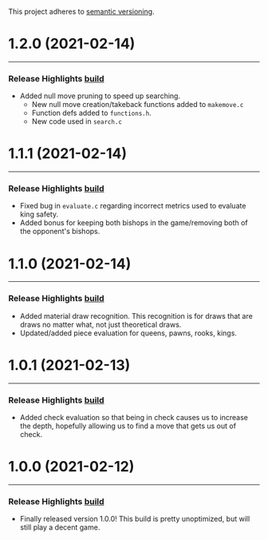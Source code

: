 This project adheres to [semantic versioning](https://semver.org/).

# 1.2.0 (2021-02-14)
***
### Release Highlights [build](https://github.com/nate-browne/NotARook-ie/tree/cb1d0d9c71bc9a9aec28fdfbef4c3e9ede5cc565)
* Added null move pruning to speed up searching.
  * New null move creation/takeback functions added to `makemove.c`
  * Function defs added to `functions.h`.
  * New code used in `search.c`

# 1.1.1 (2021-02-14)
***
### Release Highlights [build](https://github.com/nate-browne/NotARook-ie/tree/6e990166adf546c3c5f80efcae50561a1d47fdf7)
* Fixed bug in `evaluate.c` regarding incorrect metrics
used to evaluate king safety.
* Added bonus for keeping both bishops in the game/removing
both of the opponent's bishops.

# 1.1.0 (2021-02-14)
***
### Release Highlights [build](https://github.com/nate-browne/NotARook-ie/tree/3ada7d6998150a7f11a1019680a6afe86881289b)
* Added material draw recognition. This recognition is for
draws that are draws no matter what, not just theoretical draws.
* Updated/added piece evaluation for queens, pawns, rooks, kings.

# 1.0.1 (2021-02-13)
***
### Release Highlights [build](https://github.com/nate-browne/NotARook-ie/tree/2e00a7559df6eec1f6093c11ac9c2ed7de26d871)
* Added check evaluation so that being in check causes us to
increase the depth, hopefully allowing us to find a move that gets us out of check.

# 1.0.0 (2021-02-12)
***
### Release Highlights [build](https://github.com/nate-browne/NotARook-ie/tree/224235d81411935fbe8663e8b21eba9c97f224da)
* Finally released version 1.0.0! This build is pretty unoptimized, but will still play a decent game.
